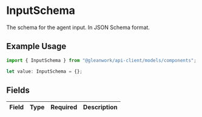 # InputSchema

The schema for the agent input. In JSON Schema format.

## Example Usage

```typescript
import { InputSchema } from "@gleanwork/api-client/models/components";

let value: InputSchema = {};
```

## Fields

| Field       | Type        | Required    | Description |
| ----------- | ----------- | ----------- | ----------- |